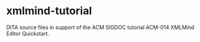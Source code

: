 # xmlmind-tutorial
DITA source files in support of the ACM SIGDOC tutorial ACM-014 XMLMind Editor Quickstart.  
